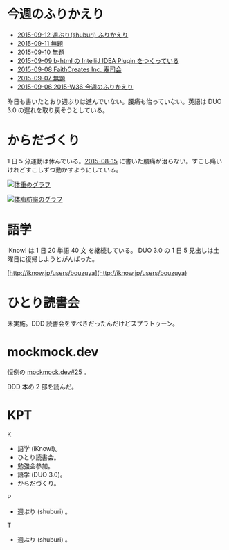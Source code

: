 # 今週のふりかえり

- [2015-09-12 週ぶり(shuburi) ふりかえり][2015-09-12]
- [2015-09-11 無題][2015-09-11]
- [2015-09-10 無題][2015-09-10]
- [2015-09-09 b-html の IntelliJ IDEA Plugin をつくっている][2015-09-09]
- [2015-09-08 FaithCreates Inc. 寿司会][2015-09-08]
- [2015-09-07 無題][2015-09-07]
- [2015-09-06 2015-W36 今週のふりかえり][2015-09-06]

昨日も書いたとおり週ぶりは進んでいない。腰痛も治っていない。英語は DUO 3.0 の遅れを取り戻そうとしている。

# からだづくり

1 日 5 分運動は休んでいる。[2015-08-15][] に書いた腰痛が治らない。すこし痛いけれどすこしずつ動かすようにしている。

[![体重のグラフ][graph-weight-img]][graph-weight-url]

[![体脂肪率のグラフ][graph-percent-img]][graph-percent-url]

# 語学

iKnow! は 1 日 20 単語 40 文 を継続している。 DUO 3.0 の 1 日 5 見出しは土曜日に復帰しようとがんばった。

[http://iknow.jp/users/bouzuya](http://iknow.jp/users/bouzuya)

# ひとり読書会

未実施。DDD 読書会をすべきだったんだけどスプラトゥーン。

# mockmock.dev

恒例の [mockmock.dev#25](http://mockmock.connpass.com/event/19865/) 。

DDD 本の 2 部を読んだ。

# KPT

K

- 語学 (iKnow!)。
- ひとり読書会。
- 勉強会参加。
- 語学 (DUO 3.0)。
- からだづくり。

P

- 週ぶり (shuburi) 。

T

- 週ぶり (shuburi) 。

[graph-percent-img]: http://graph.hatena.ne.jp/bouzuya/graph?graphname=percent&startdate=2015-01-01&enddate=2015-09-13
[graph-percent-url]: http://graph.hatena.ne.jp/bouzuya/percent/?startdate=2015-01-01&enddate=2015-09-13
[graph-weight-img]: http://graph.hatena.ne.jp/bouzuya/graph?graphname=weight&startdate=2015-01-01&enddate=2015-09-13
[graph-weight-url]: http://graph.hatena.ne.jp/bouzuya/weight/?startdate=2015-01-01&enddate=2015-09-13
[2015-09-12]: http://blog.bouzuya.net/2015/09/12/
[2015-09-11]: http://blog.bouzuya.net/2015/09/11/
[2015-09-10]: http://blog.bouzuya.net/2015/09/10/
[2015-09-09]: http://blog.bouzuya.net/2015/09/09/
[2015-09-08]: http://blog.bouzuya.net/2015/09/08/
[2015-09-07]: http://blog.bouzuya.net/2015/09/07/
[2015-09-06]: http://blog.bouzuya.net/2015/09/06/
[2015-08-15]: http://blog.bouzuya.net/2015/08/15/

